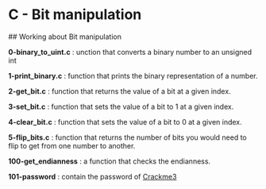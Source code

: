 # **C - Bit manipulation**

## Working about Bit manipulation 

**0-binary_to_uint.c** : unction that converts a binary number to an unsigned int

**1-print_binary.c** : function that prints the binary representation of a number.

**2-get_bit.c** : function that returns the value of a bit at a given index.

**3-set_bit.c** : function that sets the value of a bit to 1 at a given index.

**4-clear_bit.c** : function that sets the value of a bit to 0 at a given index.

**5-flip_bits.c** : function that returns the number of bits you would need to flip to get from one number to another.

**100-get_endianness** : a function that checks the endianness.

**101-password** : contain the password of [Crackme3](https://github.com/holbertonschool/0x13.c)